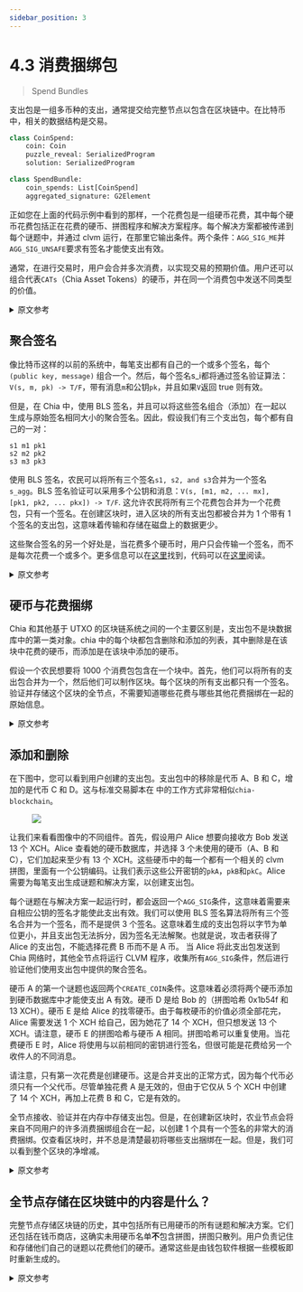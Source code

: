 ```yaml
---
sidebar_position: 3
---
```


# 4.3 消费捆绑包

> Spend Bundles

支出包是一组多币种的支出，通常提交给完整节点以包含在区块链中。在比特币中，相关的数据结构是交易。

```python
class CoinSpend:
    coin: Coin
    puzzle_reveal: SerializedProgram
    solution: SerializedProgram

class SpendBundle:
    coin_spends: List[CoinSpend]
    aggregated_signature: G2Element
```

正如您在上面的代码示例中看到的那样，一个花费包是一组硬币花费，其中每个硬币花费包括正在花费的硬币、拼图程序和解决方案程序。每个解决方案都被传递到每个谜题中，并通过 clvm 运行，在那里它输出条件。两个条件：`AGG_SIG_ME`并`AGG_SIG_UNSAFE`要求有签名才能使支出有效。

通常，在进行交易时，用户会合并多次消费，以实现交易的预期价值。用户还可以组合代表`CATs`（Chia Asset Tokens）的硬币，并在同一个消费包中发送不同类型的价值。

<details>
<summary>原文参考</summary>

A spend bundle is a set of spends of multiple coins, which is usually submitted to full nodes for inclusion into the
blockchain. In Bitcoin, the relevant data structure would be the transaction. 


```python
class CoinSpend:
    coin: Coin
    puzzle_reveal: SerializedProgram
    solution: SerializedProgram

class SpendBundle:
    coin_spends: List[CoinSpend]
    aggregated_signature: G2Element
```

As you can see in the code sample above, a spend bundle is a group of coin spends, where each coin spend includes
the coin being spent, the puzzle program, and the solution program. Each solution is passed into each puzzle and 
run through the clvm, where it outputs conditions. Two of the conditions: `AGG_SIG_ME` and `AGG_SIG_UNSAFE` require
that a signature be present for the spend to be valid.

Usually, when making a transaction, a user would combine multiple spends, to achieve the desired value of the 
transaction. Users can also combine coins that represent `CATs` (Chia Asset Tokens), and send different types
of values in the same spend bundle.

</details>

## 聚合签名

像比特币这样的以前的系统中，每笔支出都有自己的一个或多个签名，每个`(public key, message)` 组合一个。然后，每个签名s_i都将通过签名验证算法：`V(s, m, pk) -> T/F`，带有消息`m`和公钥`pk`，并且如果`V`返回 true 则有效。

但是，在 Chia 中，使用 BLS 签名，并且可以将这些签名组合（添加）在一起以生成与原始签名相同大小的聚合签名。因此，假设我们有三个支出包，每个都有自己的一对：

```
s1 m1 pk1
s2 m2 pk2
s3 m3 pk3
```

使用 BLS 签名，农民可以将所有三个签名`s1, s2, and s3`合并为一个签名`s_agg`。BLS 签名验证可以采用多个公钥和消息：`V(s, [m1, m2, ... mx], [pk1, pk2, ... pkx]) -> T/F`. 这允许农民将所有三个花费包合并为一个花费包，只有一个签名。在创建区块时，进入区块的所有支出包都被合并为 1 个带有 1 个签名的支出包，这意味着传输和存储在磁盘上的数据更少。

这些聚合签名的另一个好处是，当花费多个硬币时，用户只会传输一个签名，而不是每次花费一个或多个。更多信息可以在[这里](/docs/09keys/keys-and-signatures)找到，代码可以在[这里](https://github.com/Chia-Network/bls-signatures)阅读。

<details>
<summary>原文参考</summary>

- ## Aggregate Signatures

In previous systems like Bitcoin, each spend would have it's own signature or signatures, one for each `(public key, message)`
combination. Then, each signature `s_i` would be passed through a signature verification algorithm: `V(s, m, pk) -> T/F`,
with the message `m` and public key `pk`, and would be valid iff `V` returns true.

However, in Chia, BLS signatures are used, and these signatures can be combined (added) together to produce an aggregate
signature of the same size as the originals. So let's say we have three spendbundles, each with it's own pair:
```
s1 m1 pk1
s2 m2 pk2
s3 m3 pk3
```

With BLS signatures, farmers can combine all three signatures `s1, s2, and s3` into one signature `s_agg`. The BLS
signature verification can take multiple public keys and messages: `V(s, [m1, m2, ... mx], [pk1, pk2, ... pkx]) -> T/F`.
This allows the farmer to combine all three spend bundles into one spend bundle, with only one signature. When creating the block,
all spend bundles that go into the block are combined into exactly 1 spend bundle with 1 signature, which means less
data is transmitted and stored on disk.

Another benefit of these aggregate signatures, is that when spending multiple coins, users will only transmit one signature, instead of
1 or more per spend. More information can be found [here](/docs/09keys/keys-and-signatures) and the code can be read [here](https://github.com/Chia-Network/bls-signatures).

</details>

## 硬币与花费捆绑

Chia 和其他基于 UTXO 的区块链系统之间的一个主要区别是，支出包不是块数据库中的第一类对象。chia 中的每个块都包含删除和添加的列表，其中删除是在该块中花费的硬币，而添加是在该块中添加的硬币。

假设一个农民想要将 1000 个消费包包含在一个块中。首先，他们可以将所有的支出包合并为一个，然后他们可以制作区块。每个区块的所有支出都只有一个签名。验证并存储这个区块的全节点，不需要知道哪些花费与哪些其他花费捆绑在一起的原始信息。

<details>
<summary>原文参考</summary>

- ## Coins vs Spend Bundles

One major difference between Chia and other UTXO based blockchain systems, is that spend bundles are not a first class
object in the block database. Each block in chia contains a list of removals and additions, where removals are the coins
spent in that block, and additions are the coins added in that block.

Let's say a farmer wants to include 1000 spend bundles into a block. First, they can combine all spend bundles into one,
and then they can make the block. Each block will have exactly one signature for all spends. Full nodes that verify and store this block, do not need to know the original
information of which spends were bundled with which other spends. 

</details>

## 添加和删​​除

在下图中，您可以看到用户创建的支出包。支出包中的移除是代币 A、B 和 C，增加的是代币 C 和 D。这与标准交易脚本在 中的工作方式非常相似`chia-blockchain`。

<figure>

![](/img/spend_bundle.png)

</figure>

让我们来看看图像中的不同组件。首先，假设用户 Alice 想要向接收方 Bob 发送 13 个 XCH。Alice 查看她的硬币数据库，并选择 3 个未使用的硬币（A、B 和 C），它们加起来至少有 13 个 XCH。这些硬币中的每一个都有一个相关的 clvm 拼图，里面有一个公钥编码。让我们表示这些公开密钥的`pkA`，`pkB`和`pkC`。Alice 需要为每笔支出生成谜题和解决方案，以创建支出包。

每个谜题在与解决方案一起运行时，都会返回一个`AGG_SIG`条件，这意味着需要来自相应公钥的签名才能使此支出有效。我们可以使用 BLS 签名算法将所有三个签名合并为一个签名，而不是提供 3 个签名。这意味着生成的支出包将以字节为单位更小，并且支出包无法拆分，因为签名无法解聚。也就是说，攻击者获得了 Alice 的支出包，不能选择花费 B 币而不是 A 币。 当 Alice 将此支出包发送到 Chia 网络时，其他全节点将运行 CLVM 程序，收集所有`AGG_SIG`条件，然后进行验证他们使用支出包中提供的聚合签名。

硬币 A 的第一个谜题也返回两个`CREATE_COIN`条件。这意味着必须将两个硬币添加到硬币数据库中才能使支出 A 有效。硬币 D 是给 Bob 的（拼图哈希 0x1b54f 和 13 XCH）。硬币 E 是给 Alice 的找零硬币。由于每枚硬币的价值必须全部花完，Alice 需要发送 1 个 XCH 给自己，因为她花了 14 个 XCH，但只想发送 13 个 XCH。请注意，硬币 E 的拼图哈希与硬币 A 相同。拼图哈希可以重复使用。当花费硬币 E 时，Alice 将使用与以前相同的密钥进行签名，但很可能是花费给另一个收件人的不同消息。

请注意，只有第一次花费是创建硬币。这是合并支出的正常方式，因为每个代币必须只有一个父代币。尽管单独花费 A 是无效的，但由于它仅从 5 个 XCH 中创建了 14 个 XCH，再加上花费 B 和 C，它是有效的。

全节点接收、验证并在内存中存储支出包。但是，在创建新区块时，农业节点会将来自不同用户的许多消费捆绑组合在一起，以创建 1 个具有一个签名的非常大的消费捆绑。仅查看区块时，并不总是清楚最初将哪些支出捆绑在一起。但是，我们可以看到整个区块的净增减。

<details>
<summary>原文参考</summary>

- ## Additions and Removals

In the figure below, you can see a spend bundle that was created by a user. The removals in the spend bundle are 
coins A, B, and C, and the additions are coins C and D. This is very similar to how the standard transaction script
works in `chia-blockchain`.

<figure>

![](/img/spend_bundle.png)

</figure>

Let's go through the different components in the image. First, let's say the user Alice wants to send 13 XCH to a 
recipient Bob. Alice looks at her coin database, and selects 3 unspent coins (A, B, and C) that add up to at least 
13 XCH. Each one of these coins has an associated clvm puzzle, which has a public key encoded inside of it. Let's 
denote these public keys as `pkA`, `pkB`, and `pkC`.  Alice needs to generate the puzzle and solution for each of the
spends, in order to create the spend bundle.

Each puzzle, when ran with the solutions, returns an `AGG_SIG` condition, which means that a
signature is required from the respective public key, in order for this spend to be valid. 
Instead of providing 3 signatures, we can use BLS signature arithmetic to combine all three into one signature.
This means that the resulting spend bundle will be smaller in bytes, and that the spend bundle can not be unbundled,
because the signature cannot be de-aggregated. That is, an attacker that obtains Alice's spend bundle, cannot choose to
spend coin B but not coin A. When Alice sends this spend bundle to the Chia network, other full nodes will run the CLVM
programs, collect all the `AGG_SIG` conditions, and then verify them using the aggregate signature provided in the spend bundle.

The first puzzle here for coin A also returns two `CREATE_COIN` conditions. This means that two coins must be added
to the coin database in order for spend A to be valid. Coin D is for Bob (puzzle hash 0x1b54f and 13 XCH). Coin E is a 
change coin for Alice. Since each coin's value must be spent entirely, Alice needs to send 1 XCH to herself since she
spent 14XCH, but only wanted to send 13 XCH. Note that the puzzle hash for coin E is the same as coin A. Puzzle hashes
can be reused. When spending coin E, Alice would sign with the same key as before, but most likely a different message
that spends to another recipient.

Note that only the first spend is creating the coins. This is the normal way to combine spends, since each coin must 
have exactly one parent. Although spend A alone would not be valid, since it creates 14 XCH out of only 5 XCH, combined
with spends B and C, it is valid.

Full nodes receieve, validate, and store the spend bundle in memory. However, when creating a new block, farming nodes
will combine many spend bundles from different users together, to create 1 very large spend bundle, with one signature.
When looking at just the block, it is not always clear which spends were bundled together initially. However, we can 
see the net additions and removals in the whole block.

</details>

## 全节点存储在区块链中的内容是什么？

完整节点存储区块链的历史，其中包括所有已用硬币的所有谜题和解决方案。它们还包括在钱币商店，这确实未用硬币名单**不**包含拼图，拼图只散列。用户负责记住和存储他们自己的谜题以花费他们的硬币。通常这些是由钱包软件根据一些模板即时重新生成的。

<details>
<summary>原文参考</summary>

- ## What is stored in the blockchain, by full nodes?

Full nodes store the history of the blockchain, which includes all revealed puzzles and solutions for all spent coins.
They also include a list of unspent coins in the coin store, which does **not** contain puzzles, only puzzles hashes.
User's are responsible for remembering and storing their own puzzles in order to spend their coins. Usually these are
regenerated on the fly by wallet software, based on some templates.

</details>
